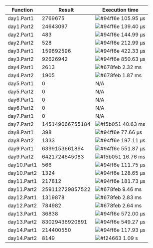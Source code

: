 | Function          | Result            | Execution time    |
| ----------------- | ----------------- | ----------------- |
| day1.Part1        | 2769675           | ![#94ff6e](https://placehold.co/10x10/94ff6e/94ff6e.png) 105.95 μs |
| day1.Part2        | 24643097          | ![#94ff6e](https://placehold.co/10x10/94ff6e/94ff6e.png) 139.40 μs |
| day2.Part1        | 483               | ![#94ff6e](https://placehold.co/10x10/94ff6e/94ff6e.png) 144.99 μs |
| day2.Part2        | 528               | ![#94ff6e](https://placehold.co/10x10/94ff6e/94ff6e.png) 212.99 μs |
| day3.Part1        | 159892596         | ![#94ff6e](https://placehold.co/10x10/94ff6e/94ff6e.png) 422.33 μs |
| day3.Part2        | 92626942          | ![#94ff6e](https://placehold.co/10x10/94ff6e/94ff6e.png) 850.63 μs |
| day4.Part1        | 2613              | ![#678feb](https://placehold.co/10x10/678feb/678feb.png)   2.32 ms |
| day4.Part2        | 1905              | ![#678feb](https://placehold.co/10x10/678feb/678feb.png)   1.87 ms |
| day5.Part1        | 0                 | N/A               |
| day5.Part2        | 0                 | N/A               |
| day6.Part1        | 0                 | N/A               |
| day6.Part2        | 0                 | N/A               |
| day7.Part1        | 0                 | N/A               |
| day7.Part2        | 145149066755184   | ![#f5b051](https://placehold.co/10x10/f5b051/f5b051.png)   40.63 ms |
| day8.Part1        | 398               | ![#94ff6e](https://placehold.co/10x10/94ff6e/94ff6e.png) 77.66 μs |
| day8.Part2        | 1333              | ![#94ff6e](https://placehold.co/10x10/94ff6e/94ff6e.png) 197.11 μs |
| day9.Part1        | 6399153661894     | ![#94ff6e](https://placehold.co/10x10/94ff6e/94ff6e.png) 551.87 μs |
| day9.Part2        | 6421724645083     | ![#f5b051](https://placehold.co/10x10/f5b051/f5b051.png)   16.76 ms |
| day10.Part1       | 566               | ![#94ff6e](https://placehold.co/10x10/94ff6e/94ff6e.png) 111.75 μs |
| day10.Part2       | 1324              | ![#94ff6e](https://placehold.co/10x10/94ff6e/94ff6e.png) 128.65 μs |
| day11.Part1       | 217812            | ![#94ff6e](https://placehold.co/10x10/94ff6e/94ff6e.png) 181.73 μs |
| day11.Part2       | 259112729857522   | ![#678feb](https://placehold.co/10x10/678feb/678feb.png)   9.46 ms |
| day12.Part1       | 1319878           | ![#678feb](https://placehold.co/10x10/678feb/678feb.png)   2.83 ms |
| day12.Part2       | 784982            | ![#678feb](https://placehold.co/10x10/678feb/678feb.png)   2.64 ms |
| day13.Part1       | 36838             | ![#94ff6e](https://placehold.co/10x10/94ff6e/94ff6e.png) 572.00 μs |
| day13.Part2       | 83029436920891    | ![#94ff6e](https://placehold.co/10x10/94ff6e/94ff6e.png) 549.27 μs |
| day14.Part1       | 214400550         | ![#94ff6e](https://placehold.co/10x10/94ff6e/94ff6e.png) 117.93 μs |
| day14.Part2       | 8149              | ![#f24663](https://placehold.co/10x10/f24663/f24663.png)   1.09 s |
